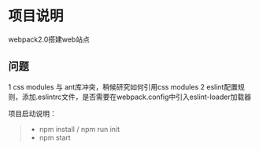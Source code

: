 # 项目说明
webpack2.0搭建web站点

## 问题
1 css modules 与 ant库冲突，稍候研究如何引用css modules
2 eslint配置规则，添加.eslintrc文件，是否需要在webpack.config中引入eslint-loader加载器

项目启动说明：

>* npm install / npm run init
>* npm start


